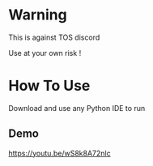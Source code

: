 
# Warning
This is against TOS discord

Use at your own risk !

# How To Use
Download and use any Python IDE  to run



## Demo
https://youtu.be/wS8k8A72nlc


